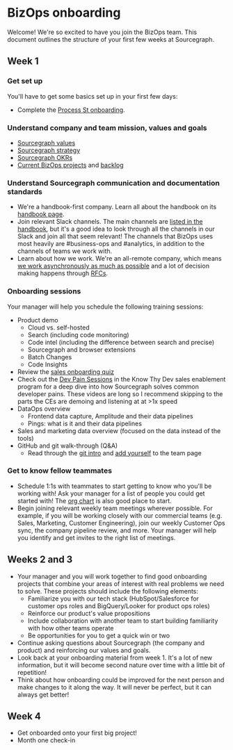 # BizOps onboarding

Welcome! We're so excited to have you join the BizOps team. This document outlines the structure of your first few weeks at Sourcegraph.

## Week 1

### Get set up

You'll have to get some basics set up in your first few days:

- Complete the [Process St onboarding](https://app.process.st/reports/).

### Understand company and team mission, values and goals

- [Sourcegraph values](../../../company-info-and-process/values/index.md)
- [Sourcegraph strategy](../../../strategy-goals/strategy/index.md)
- [Sourcegraph OKRs](../../../strategy-goals/goals/index.md)
- [Current BizOps projects](https://github.com/orgs/sourcegraph/projects/224/views/1) and [backlog](https://github.com/orgs/sourcegraph/projects/63)

### Understand Sourcegraph communication and documentation standards

- We're a handbook-first company. Learn all about the handbook on its [handbook page](../../../handbook/index.md).
- Join relevant Slack channels. The main channels are [listed in the handbook](../../../company-info-and-process/communication/team_chat.md#channels), but it's a good idea to look through all the channels in our Slack and join all that seem relevant! The channels that BizOps uses most heavily are #business-ops and #analytics, in addition to the channels of teams we work with.
- Learn about how we work. We're an all-remote company, which means [we work asynchronously as much as possible](../../../company-info-and-process/remote/index.md#all-remote) and a lot of decision making happens through [RFCs](../../../company-info-and-process/communication/rfcs/index.md).

### Onboarding sessions

Your manager will help you schedule the following training sessions:

- Product demo
  - Cloud vs. self-hosted
  - Search (including code monitoring)
  - Code intel (including the difference between search and precise)
  - Sourcegraph and browser extensions
  - Batch Changes
  - Code Insights
- Review the [sales onboarding quiz](../../sales/onboarding/quiz.md)
- Check out the [Dev Pain Sessions](https://drive.google.com/drive/u/0/folders/167Umyjs25fHPonju2ctWhtrkADDQ1WSJ) in the Know Thy Dev sales enablement program for a deep dive into how Sourcegraph solves common developer pains. These videos are long so I recommend skipping to the parts the CEs are demoing and listening at at >1x speed
- DataOps overview
  - Frontend data capture, Amplitude and their data pipelines 
  - Pings: what is it and their data pipelines
- Sales and marketing data overview (focused on the data instead of the tools)
- GitHub and git walk-through (Q&A)
  - Read through the [git intro](../../../company-info-and-process/onboarding/git-intro/index.md) and [add yourself](../../../handbook/editing/add-yourself-to-team-page.md) to the team page

### Get to know fellow teammates

- Schedule 1:1s with teammates to start getting to know who you'll be working with! Ask your manager for a list of people you could get started with! The [org chart](../../../team/org_chart.md) is also good place to start.
- Begin joining relevant weekly team meetings wherever possible. For example, if you will be working closely with our commercial teams (e.g. Sales, Marketing, Customer Engineering), join our weekly Customer Ops sync, the company pipeline review, and more. Your manager will help you identify and get invites to the right list of meetings.

## Weeks 2 and 3

- Your manager and you will work together to find good onboarding projects that combine your areas of interest with real problems we need to solve. These projects should include the following elements:
  - Familiarize you with our tech stack (HubSpot/Salesforce for customer ops roles and BigQuery/Looker for product ops roles)
  - Reinforce our product's value propositions
  - Include collaboration with another team to start building familiarity with how other teams operate
  - Be opportunities for you to get a quick win or two
- Continue asking questions about Sourcegraph (the company and product) and reinforcing our values and goals.
- Look back at your onboarding material from week 1. It's a lot of new information, but it will become second nature over time with a little bit of repetition!
- Think about how onboarding could be improved for the next person and make changes to it along the way. It will never be perfect, but it can always get better!

## Week 4

- Get onboarded onto your first big project!
- Month one check-in 
